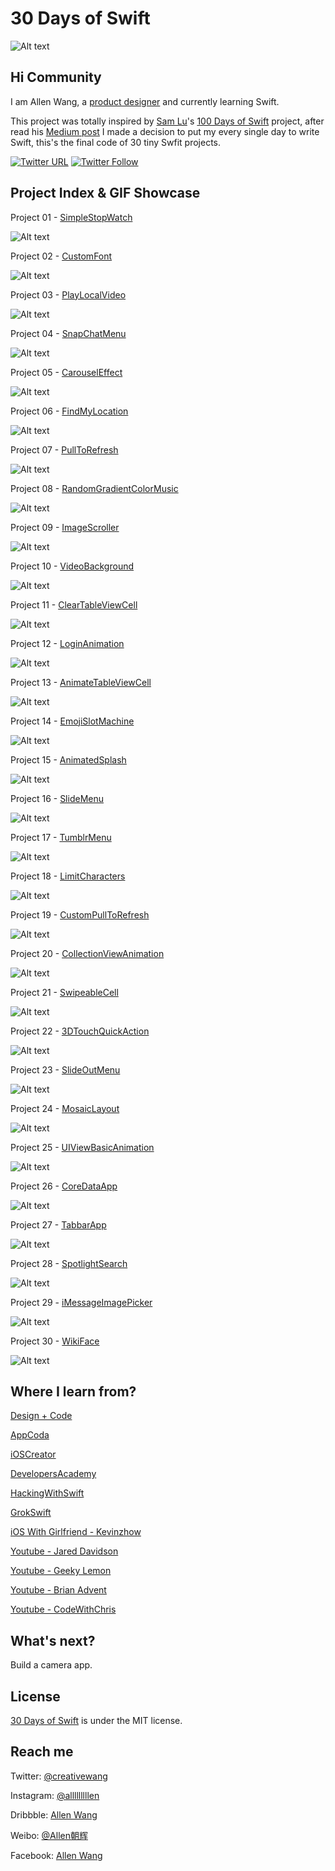 # 30 Days of Swift

![Alt text](https://raw.githubusercontent.com/allenwong/30DaysofSwift/master/github%20cover.png)

## Hi Community ##

I am Allen Wang, a [product designer](https://dribbble.com/openallen) and currently learning Swift.

This project was totally inspired by [Sam Lu](https://twitter.com/samvlu)'s [100 Days of Swift](http://samvlu.com/index.html) project, after read his [Medium post](https://medium.com/@samvlu/100-days-of-swift-736d45a19b63#.ayz5vx6mc) I made a decision to put my every single day to write Swift, this's the final code of 30 tiny Swfit projects.

[![Twitter URL](https://img.shields.io/twitter/url/http/shields.io.svg?style=social)](https://twitter.com/intent/tweet?text=https://github.com/allenwong/30DaysofSwift)
[![Twitter Follow](https://img.shields.io/twitter/follow/creativewang.svg?style=social)](https://twitter.com/creativewang)

## Project Index & GIF Showcase ##

Project 01 - [SimpleStopWatch](https://github.com/allenwong/30DaysofSwift/tree/master/Project%2001%20-%20SimpleStopWatch)

![Alt text](https://github.com/allenwong/30DaysofSwift/blob/master/Project%2001%20-%20SimpleStopWatch/Simple%20Stop%20Watch.gif?raw=true)

Project 02 - [CustomFont](https://github.com/allenwong/30DaysofSwift/tree/master/Project%2002%20-%20CustomFont)

![Alt text](https://github.com/allenwong/30DaysofSwift/blob/master/Project%2002%20-%20CustomFont/Customfont.gif?raw=true)

Project 03 - [PlayLocalVideo](https://github.com/allenwong/30DaysofSwift/tree/master/Project%2003%20-%20PlayLocalVideo)

![Alt text](https://github.com/allenwong/30DaysofSwift/blob/master/Project%2003%20-%20PlayLocalVideo/playvideo.gif?raw=true)

Project 04 - [SnapChatMenu](https://github.com/allenwong/30DaysofSwift/tree/master/Project%2004%20-%20SnapChatMenu)

![Alt text](https://github.com/allenwong/30DaysofSwift/blob/master/Project%2004%20-%20SnapChatMenu/snapchatmenu.gif?raw=true)

Project 05 - [CarouselEffect](https://github.com/allenwong/30DaysofSwift/tree/master/Project%2005%20-%20CarouselEffect)

![Alt text](https://github.com/allenwong/30DaysofSwift/blob/master/Project%2005%20-%20CarouselEffect/Carousel.gif?raw=true)

Project 06 - [FindMyLocation](https://github.com/allenwong/30DaysofSwift/tree/master/Project%2006%20-%20FindMyLocation)

![Alt text](https://github.com/allenwong/30DaysofSwift/blob/master/Project%2006%20-%20FindMyLocation/mylocation.gif?raw=true)

Project 07 - [PullToRefresh](https://github.com/allenwong/30DaysofSwift/tree/master/Project%2007%20-%20PullToRefresh)

![Alt text](https://github.com/allenwong/30DaysofSwift/blob/master/Project%2007%20-%20PullToRefresh/pulltorefresh.gif?raw=true)

Project 08 - [RandomGradientColorMusic](https://github.com/allenwong/30DaysofSwift/tree/master/Project%2008%20-%20RandomGradientColorMusic)

![Alt text](https://github.com/allenwong/30DaysofSwift/blob/master/Project%2008%20-%20RandomGradientColorMusic/randomMusicColor.gif?raw=true)

Project 09 - [ImageScroller](https://github.com/allenwong/30DaysofSwift/tree/master/Project%2009%20-ImageScroller)

![Alt text](https://github.com/allenwong/30DaysofSwift/blob/master/Project%2009%20-ImageScroller/image%20Scroller%20Effect.gif?raw=true)

Project 10 - [VideoBackground](https://github.com/allenwong/30DaysofSwift/tree/master/Project%2010%20-%20VideoBackground)

![Alt text](https://github.com/allenwong/30DaysofSwift/blob/master/Project%2010%20-%20VideoBackground/videobg.gif?raw=true)

Project 11 - [ClearTableViewCell](https://github.com/allenwong/30DaysofSwift/tree/master/Project%2011%20-%20ClearTableViewCell)

![Alt text](https://github.com/allenwong/30DaysofSwift/blob/master/Project%2011%20-%20ClearTableViewCell/cleartableviewcell.gif?raw=true)

Project 12 - [LoginAnimation](https://github.com/allenwong/30DaysofSwift/tree/master/Project%2012%20-%20LoginAnimation)

![Alt text](https://github.com/allenwong/30DaysofSwift/blob/master/Project%2012%20-%20LoginAnimation/simple%20login%20animation.gif?raw=true)

Project 13 - [AnimateTableViewCell](https://github.com/allenwong/30DaysofSwift/tree/master/Project%2013%20-%20AnimateTableViewCell)

![Alt text](https://github.com/allenwong/30DaysofSwift/blob/master/Project%2013%20-%20AnimateTableViewCell/AnimateTabel.gif?raw=true)

Project 14 - [EmojiSlotMachine](https://github.com/allenwong/30DaysofSwift/tree/master/Project%2014%20-%20EmojiSlotMachine)

![Alt text](https://github.com/allenwong/30DaysofSwift/blob/master/Project%2014%20-%20EmojiSlotMachine/emoji%20spin.gif?raw=true)

Project 15 - [AnimatedSplash](https://github.com/allenwong/30DaysofSwift/tree/master/Project%2015%20-%20%20AnimatedSplash)

![Alt text](https://github.com/allenwong/30DaysofSwift/blob/master/Project%2015%20-%20%20AnimatedSplash/splash.gif?raw=true)

Project 16 - [SlideMenu](https://github.com/allenwong/30DaysofSwift/tree/master/Project%2016%20-%20SlideMenu)

![Alt text](https://github.com/allenwong/30DaysofSwift/blob/master/Project%2016%20-%20SlideMenu/SlideMenu.gif?raw=true)

Project 17 - [TumblrMenu](https://github.com/allenwong/30DaysofSwift/tree/master/Project%2017%20-%20TumblrMenu)

![Alt text](https://github.com/allenwong/30DaysofSwift/blob/master/Project%2017%20-%20TumblrMenu/TumblrMenu.gif?raw=true)

Project 18 - [LimitCharacters](https://github.com/allenwong/30DaysofSwift/tree/master/Project%2018%20-%20LimitCharacters)

![Alt text](https://github.com/allenwong/30DaysofSwift/blob/master/Project%208%20-%20RandomGradientColorMusic/randomMusicColor.gif?raw=true)

Project 19 - [CustomPullToRefresh](https://github.com/allenwong/30DaysofSwift/tree/master/Project%2019%20-%20CustomPullToRefresh)

![Alt text](https://github.com/allenwong/30DaysofSwift/blob/master/Project%2019%20-%20CustomPullToRefresh/CustomPullToRefresh.gif?raw=true)

Project 20 - [CollectionViewAnimation](https://github.com/allenwong/30DaysofSwift/tree/master/Project%2020%20-%20CollectionViewAnimation)

![Alt text](https://github.com/allenwong/30DaysofSwift/blob/master/Project%2020%20-%20CollectionViewAnimation/CollectionViewAnimation.gif?raw=true)

Project 21 - [SwipeableCell](https://github.com/allenwong/30DaysofSwift/tree/master/Project%2021%20-%20SwipeableCell)

![Alt text](https://github.com/allenwong/30DaysofSwift/blob/master/Project%2021%20-%20SwipeableCell/Swipeable%20Cell.gif?raw=true)

Project 22 - [3DTouchQuickAction](https://github.com/allenwong/30DaysofSwift/tree/master/Project%2022%20-%203DTouchQuickAction)

![Alt text](https://github.com/allenwong/30DaysofSwift/blob/master/Project%2022%20-%203DTouchQuickAction/3DTouchQuickAction.gif?raw=true)

Project 23 - [SlideOutMenu](https://github.com/allenwong/30DaysofSwift/tree/master/Project%2023%20-%20SlideOutMenu)

![Alt text](https://github.com/allenwong/30DaysofSwift/blob/master/Project%2023%20-%20SlideOutMenu/SlideOutMenu.gif?raw=true)

Project 24 - [MosaicLayout](https://github.com/allenwong/30DaysofSwift/tree/master/Project%2024%20-%20MosaicLayout)

![Alt text](https://github.com/allenwong/30DaysofSwift/blob/master/Project%2024%20-%20MosaicLayout/MosaicLayouts.gif?raw=true)

Project 25 - [UIViewBasicAnimation](https://github.com/allenwong/30DaysofSwift/tree/master/Project%2025%20-%20UIViewBasicAnimation)

![Alt text](https://github.com/allenwong/30DaysofSwift/blob/master/Project%2025%20-%20UIViewBasicAnimation/BasicAnimation.gif?raw=true)

Project 26 - [CoreDataApp](https://github.com/allenwong/30DaysofSwift/tree/master/Project%2026%20-%20CoreDataApp)

![Alt text](https://github.com/allenwong/30DaysofSwift/blob/master/Project%2026%20-%20CoreDataApp/CoreData.gif?raw=true)

Project 27 - [TabbarApp](https://github.com/allenwong/30DaysofSwift/tree/master/Project%2027%20-%20TabbarApp)

![Alt text](https://github.com/allenwong/30DaysofSwift/blob/master/Project%2027%20-%20TabbarApp/TapBarAnimation.gif?raw=true)

Project 28 - [SpotlightSearch](https://github.com/allenwong/30DaysofSwift/tree/master/Project%2028%20-%20SpotlightSearch)

![Alt text](https://github.com/allenwong/30DaysofSwift/blob/master/Project%2028%20-%20SpotlightSearch/Spotlight%20Search.gif?raw=true)

Project 29 - [iMessageImagePicker](https://github.com/allenwong/30DaysofSwift/tree/master/Project%2029%20-%20iMessageImagePicker)

![Alt text](https://github.com/allenwong/30DaysofSwift/blob/master/Project%2029%20-%20iMessageImagePicker/AvatarPicker.gif?raw=true)

Project 30 - [WikiFace](https://github.com/allenwong/30DaysofSwift/tree/master/Project%2030%20-%20WikiFace)

![Alt text](https://github.com/allenwong/30DaysofSwift/blob/master/Project%2030%20-%20WikiFace/wikiFace.gif?raw=true)

## Where I learn from? ##

[Design + Code](https://designcode.io/)

[AppCoda](http://www.appcoda.com/)

[iOSCreator](http://www.ioscreator.com/)

[DevelopersAcademy](http://developersacademy.io/blog/)

[HackingWithSwift](https://www.hackingwithswift.com/)

[GrokSwift](https://grokswift.com/)

[iOS With Girlfriend - Kevinzhow](http://space.bilibili.com/3517995/#!/index)

[Youtube - Jared Davidson](https://www.youtube.com/user/Archetapp)

[Youtube - Geeky Lemon](https://www.youtube.com/user/GeekyLemon)

[Youtube - Brian Advent](https://www.youtube.com/channel/UCysEngjfeIYapEER9K8aikw)

[Youtube - CodeWithChris](https://www.youtube.com/user/CodeWithChris)

## What's next? ##

Build a camera app.

## License ##

[30 Days of Swift](https://github.com/allenwong/30DaysofSwift) is under the MIT license.

## Reach me ##

Twitter: [@creativewang](https://twitter.com/creativewang)

Instagram: [@alllllllllen](https://www.instagram.com/allllllllllen/)

Dribbble: [Allen Wang](https://dribbble.com/openallen)

Weibo: [@Allen朝辉](http://weibo.com/wangchaohui)

Facebook: [Allen Wang](https://www.facebook.com/openallen)
